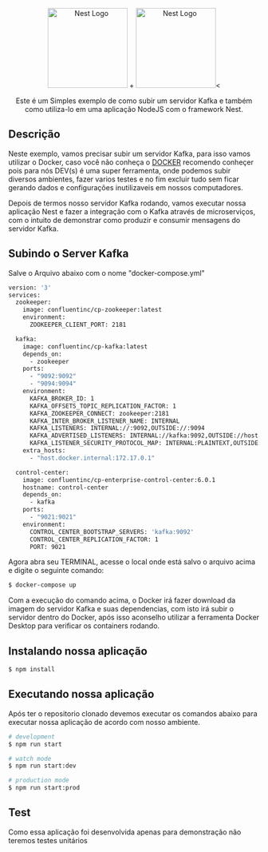 <p align="center">
  <a href="http://nestjs.com/" target="blank"><img src="https://nestjs.com/img/logo_text.svg" width="160" alt="Nest Logo" /></a> + 
  <img src="https://www.indellient.com/wp-content/uploads/2020/10/20201021_Introduction-to-Apache-Kafka_BLOG-FEATURED-IMAGE.jpg" width="160" alt="Nest Logo" /><
</p>

[circleci-image]: https://img.shields.io/circleci/build/github/nestjs/nest/master?token=abc123def456
[circleci-url]: https://circleci.com/gh/nestjs/nest

  <p align="center">Este é um Simples exemplo de como subir um servidor Kafka e também como utiliza-lo em uma aplicação NodeJS com o framework Nest.</p>
    
  <!--[![Backers on Open Collective](https://opencollective.com/nest/backers/badge.svg)](https://opencollective.com/nest#backer)
  [![Sponsors on Open Collective](https://opencollective.com/nest/sponsors/badge.svg)](https://opencollective.com/nest#sponsor)-->

## Descrição

Neste exemplo, vamos precisar subir um servidor Kafka, para isso vamos utilizar o Docker, caso você não conheça o [DOCKER](https://www.docker.com/) recomendo conheçer pois para nós DEV(s) é uma super ferramenta, onde podemos subir diversos ambientes, fazer varios testes e no fim excluir tudo sem ficar gerando dados e configurações inutilizaveis em nossos computadores.

Depois de termos nosso servidor Kafka rodando, vamos executar nossa aplicação Nest e fazer a integração com o Kafka através de microserviços, com o intuito de demonstrar como produzir e consumir mensagens do servidor Kafka.

## Subindo o Server Kafka


Salve o Arquivo abaixo com o nome "docker-compose.yml"

```bash
version: '3'
services:
  zookeeper:
    image: confluentinc/cp-zookeeper:latest
    environment:
      ZOOKEEPER_CLIENT_PORT: 2181

  kafka:
    image: confluentinc/cp-kafka:latest
    depends_on:
      - zookeeper
    ports:
      - "9092:9092"
      - "9094:9094"
    environment:
      KAFKA_BROKER_ID: 1
      KAFKA_OFFSETS_TOPIC_REPLICATION_FACTOR: 1
      KAFKA_ZOOKEEPER_CONNECT: zookeeper:2181
      KAFKA_INTER_BROKER_LISTENER_NAME: INTERNAL
      KAFKA_LISTENERS: INTERNAL://:9092,OUTSIDE://:9094
      KAFKA_ADVERTISED_LISTENERS: INTERNAL://kafka:9092,OUTSIDE://host.docker.internal:9094
      KAFKA_LISTENER_SECURITY_PROTOCOL_MAP: INTERNAL:PLAINTEXT,OUTSIDE:PLAINTEXT
    extra_hosts:
      - "host.docker.internal:172.17.0.1"

  control-center:
    image: confluentinc/cp-enterprise-control-center:6.0.1
    hostname: control-center
    depends_on:
      - kafka
    ports:
      - "9021:9021"
    environment:
      CONTROL_CENTER_BOOTSTRAP_SERVERS: 'kafka:9092'
      CONTROL_CENTER_REPLICATION_FACTOR: 1
      PORT: 9021
```

Agora abra seu TERMINAL, acesse o local onde está salvo o arquivo acima e digite o seguinte comando:

```bash
$ docker-compose up
```

Com a execução do comando acima, o Docker irá fazer download da imagem do servidor Kafka e suas dependencias, com isto irá subir o servidor dentro do Docker, após isso aconselho utilizar a ferramenta Docker Desktop para verificar os containers rodando.



## Instalando nossa aplicação

```bash
$ npm install
```

## Executando nossa aplicação

Após ter o repositorio clonado devemos executar os comandos abaixo para executar nossa aplicação de acordo com nosso ambiente.

```bash
# development
$ npm run start

# watch mode
$ npm run start:dev

# production mode
$ npm run start:prod
```

## Test

Como essa aplicação foi desenvolvida apenas para demonstração não teremos testes unitários

